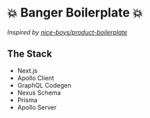 # 💥 Banger Boilerplate 💥

_Inspired by [nice-boys/product-boilerplate](https://github.com/nice-boys/product-boilerplate)_

## The Stack

- Next.js
- Apollo Client
- GraphQL Codegen
- Nexus Schema
- Prisma
- Apollo Server

